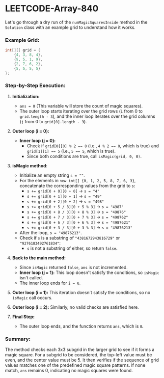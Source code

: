 # LEETCODE-Array-840
Let's go through a dry run of the `numMagicSquaresInside` method in the `Solution` class with an example grid to understand how it works.

### Example Grid:
```java
int[][] grid = {
    {4, 3, 8, 4},
    {9, 5, 1, 9},
    {2, 7, 6, 2},
    {5, 5, 5, 5}
};
```

### Step-by-Step Execution:

1. **Initialization:**
   - `ans = 0` (This variable will store the count of magic squares).
   - The outer loop starts iterating over the grid rows (`i` from 0 to `grid.length - 3`), and the inner loop iterates over the grid columns (`j` from 0 to `grid[0].length - 3`).

2. **Outer loop (i = 0):**
   - **Inner loop (j = 0):**
     - Check if `grid[0][0] % 2 == 0` (i.e., `4 % 2 == 0`, which is true) and `grid[1][1] == 5` (i.e., `5 == 5`, which is true).
     - Since both conditions are true, call `isMagic(grid, 0, 0)`.

3. **isMagic method:**
   - Initialize an empty string `s = ""`.
   - For the elements in `new int[] {0, 1, 2, 5, 8, 7, 6, 3}`, concatenate the corresponding values from the grid to `s`:
     - `s += grid[0 + 0][0 + 0]` → `s = "4"`
     - `s += grid[0 + 1][0 + 1]` → `s = "49"`
     - `s += grid[0 + 2][0 + 2]` → `s = "498"`
     - `s += grid[0 + 5 / 3][0 + 5 % 3]` → `s = "4987"`
     - `s += grid[0 + 8 / 3][0 + 8 % 3]` → `s = "49876"`
     - `s += grid[0 + 7 / 3][0 + 7 % 3]` → `s = "498762"`
     - `s += grid[0 + 6 / 3][0 + 6 % 3]` → `s = "4987621"`
     - `s += grid[0 + 3 / 3][0 + 3 % 3]` → `s = "49876213"`
   - After the loop, `s = "49876213"`.
   - Check if `s` is a substring of `"4381672943816729"` or `"9276183492761834"`:
     - `s` is not a substring of either, so return `false`.

4. **Back to the main method:**
   - Since `isMagic` returned `false`, `ans` is not incremented.
   - **Inner loop (j = 1):** This loop doesn't satisfy the conditions, so `isMagic` isn't called.
   - The inner loop ends for `i = 0`.

5. **Outer loop (i = 1):** This iteration doesn't satisfy the conditions, so no `isMagic` call occurs.

6. **Outer loop (i = 2):** Similarly, no valid checks are satisfied here.

7. **Final Step:**
   - The outer loop ends, and the function returns `ans`, which is `0`.

### Summary:
The method checks each 3x3 subgrid in the larger grid to see if it forms a magic square. For a subgrid to be considered, the top-left value must be even, and the center value must be 5. It then verifies if the sequence of grid values matches one of the predefined magic square patterns. If none match, `ans` remains 0, indicating no magic squares were found.
